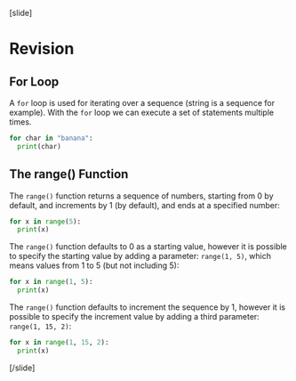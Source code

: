 [slide]
# Revision

## For Loop
A `for` loop is used for iterating over a sequence (string is a sequence for example). With the `for` loop we can execute a set of statements multiple times.

```python
for char in "banana":
  print(char)
```

## The range() Function
The `range()` function returns a sequence of numbers, starting from 0 by default, and increments by 1 (by default), and ends at a specified number:
```python
for x in range(5):
  print(x)
```

The `range()` function defaults to 0 as a starting value, however it is possible to specify the starting value by adding a parameter: `range(1, 5)`, which means values from 1 to 5 (but not including 5):
```python
for x in range(1, 5):
  print(x)
```

The `range()` function defaults to increment the sequence by 1, however it is possible to specify the increment value by adding a third parameter: `range(1, 15, 2)`:
```python
for x in range(1, 15, 2):
  print(x)
```
[/slide]